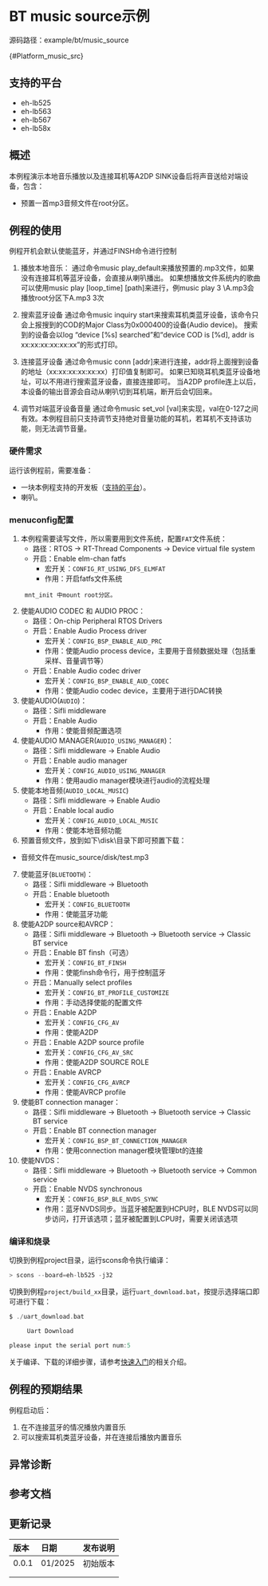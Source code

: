 # BT music source示例

源码路径：example/bt/music_source

{#Platform_music_src}
## 支持的平台
<!-- 支持哪些板子和芯片平台 -->
+ eh-lb525
+ eh-lb563
+ eh-lb567
+ eh-lb58x

## 概述
<!-- 例程简介 -->
本例程演示本地音乐播放以及连接耳机等A2DP SINK设备后将声音送给对端设备，包含：
+ 预置一首mp3音频文件在root分区。


## 例程的使用
<!-- 说明如何使用例程，比如连接哪些硬件管脚观察波形，编译和烧写可以引用相关文档。
对于rt_device的例程，还需要把本例程用到的配置开关列出来，比如PWM例程用到了PWM1，需要在onchip菜单里使能PWM1 -->
例程开机会默认使能蓝牙，并通过FINSH命令进行控制
1. 播放本地音乐：
通过命令music play_default来播放预置的.mp3文件，如果没有连接耳机等蓝牙设备，会直接从喇叭播出。
如果想播放文件系统内的歌曲可以使用music play [loop_time] [path]来进行，例music play 3 \A.mp3会播放root分区下A.mp3 3次

2. 搜索蓝牙设备
通过命令music inquiry start来搜索耳机类蓝牙设备，该命令只会上报搜到的COD的Major Class为0x000400的设备(Audio device)。
搜索到的设备会以log “device [%s] searched”和“device COD is [%d], addr is xx:xx:xx:xx:xx:xx”的形式打印。

3. 连接蓝牙设备
通过命令music conn [addr]来进行连接，addr将上面搜到设备的地址（xx:xx:xx:xx:xx:xx）打印值复制即可。
如果已知晓耳机类蓝牙设备地址，可以不用进行搜索蓝牙设备，直接连接即可。
当A2DP profile连上以后，本设备的输出音源会自动从喇叭切到耳机端，断开后会切回来。

4. 调节对端蓝牙设备音量
通过命令music set_vol [val]来实现，val在0-127之间有效。本例程目前只支持调节支持绝对音量功能的耳机，若耳机不支持该功能，则无法调节音量。


### 硬件需求
运行该例程前，需要准备：
+ 一块本例程支持的开发板（[支持的平台](#Platform_music_src)）。
+ 喇叭。

### menuconfig配置
1. 本例程需要读写文件，所以需要用到文件系统，配置`FAT`文件系统：
    - 路径：RTOS → RT-Thread Components → Device virtual file system
    - 开启：Enable elm-chan fatfs
        - 宏开关：`CONFIG_RT_USING_DFS_ELMFAT`
        - 作用：开启fatfs文件系统
    ```{tip}
     mnt_init 中mount root分区。
    ```
2. 使能AUDIO CODEC 和 AUDIO PROC：
    - 路径：On-chip Peripheral RTOS Drivers
    - 开启：Enable Audio Process driver
        - 宏开关：`CONFIG_BSP_ENABLE_AUD_PRC`
        - 作用：使能Audio process device，主要用于音频数据处理（包括重采样、音量调节等）
    - 开启：Enable Audio codec driver
        - 宏开关：`CONFIG_BSP_ENABLE_AUD_CODEC`
        - 作用：使能Audio codec device，主要用于进行DAC转换
3. 使能AUDIO(`AUDIO`)：
    - 路径：Sifli middleware
    - 开启：Enable Audio
        - 作用：使能音频配置选项
4. 使能AUDIO MANAGER(`AUDIO_USING_MANAGER`)：
    - 路径：Sifli middleware → Enable Audio
    - 开启：Enable audio manager
        - 宏开关：`CONFIG_AUDIO_USING_MANAGER`
        - 作用：使用audio manager模块进行audio的流程处理
5. 使能本地音频(`AUDIO_LOCAL_MUSIC`)
    - 路径：Sifli middleware → Enable Audio
    - 开启：Enable local audio
        - 宏开关：`CONFIG_AUDIO_LOCAL_MUSIC`
        - 作用：使能本地音频功能
6. 预置音频文件，放到如下\disk\目录下即可预置下载：  
* 音频文件在music_source/disk/test.mp3
7. 使能蓝牙(`BLUETOOTH`)：
    - 路径：Sifli middleware → Bluetooth
    - 开启：Enable bluetooth
        - 宏开关：`CONFIG_BLUETOOTH`
        - 作用：使能蓝牙功能
8. 使能A2DP source和AVRCP：
    - 路径：Sifli middleware → Bluetooth → Bluetooth service → Classic BT service
    - 开启：Enable BT finsh（可选）
        - 宏开关：`CONFIG_BT_FINSH`
        - 作用：使能finsh命令行，用于控制蓝牙
    - 开启：Manually select profiles
        - 宏开关：`CONFIG_BT_PROFILE_CUSTOMIZE`
        - 作用：手动选择使能的配置文件
    - 开启：Enable A2DP
        - 宏开关：`CONFIG_CFG_AV`
        - 作用：使能A2DP
    - 开启：Enable A2DP source profile
        - 宏开关：`CONFIG_CFG_AV_SRC`
        - 作用：使能A2DP SOURCE ROLE
    - 开启：Enable AVRCP
        - 宏开关：`CONFIG_CFG_AVRCP`
        - 作用：使能AVRCP profile
9. 使能BT connection manager：
    - 路径：Sifli middleware → Bluetooth → Bluetooth service → Classic BT service
    - 开启：Enable BT connection manager
        - 宏开关：`CONFIG_BSP_BT_CONNECTION_MANAGER`
        - 作用：使用connection manager模块管理bt的连接
10. 使能NVDS：
    - 路径：Sifli middleware → Bluetooth → Bluetooth service → Common service
    - 开启：Enable NVDS synchronous
        - 宏开关：`CONFIG_BSP_BLE_NVDS_SYNC`
        - 作用：蓝牙NVDS同步。当蓝牙被配置到HCPU时，BLE NVDS可以同步访问，打开该选项；蓝牙被配置到LCPU时，需要关闭该选项

### 编译和烧录
切换到例程project目录，运行scons命令执行编译：
```c
> scons --board=eh-lb525 -j32
```
切换到例程`project/build_xx`目录，运行`uart_download.bat`，按提示选择端口即可进行下载：
```c
$ ./uart_download.bat

     Uart Download

please input the serial port num:5
```
关于编译、下载的详细步骤，请参考[快速入门](/quickstart/get-started.md)的相关介绍。

## 例程的预期结果
<!-- 说明例程运行结果，比如哪几个灯会亮，会打印哪些log，以便用户判断例程是否正常运行，运行结果可以结合代码分步骤说明 -->
例程启动后：
1. 在不连接蓝牙的情况播放内置音乐
2. 可以搜索耳机类蓝牙设备，并在连接后播放内置音乐

## 异常诊断


## 参考文档
<!-- 对于rt_device的示例，rt-thread官网文档提供的较详细说明，可以在这里添加网页链接，例如，参考RT-Thread的[RTC文档](https://www.rt-thread.org/document/site/#/rt-thread-version/rt-thread-standard/programming-manual/device/rtc/rtc) -->

## 更新记录
|版本 |日期   |发布说明 |
|:---|:---|:---|
|0.0.1 |01/2025 |初始版本 |
| | | |
| | | |

